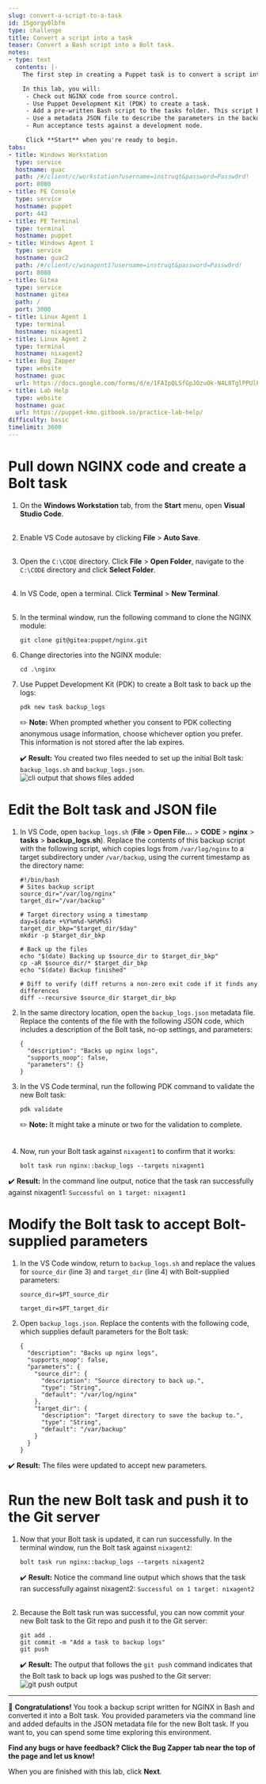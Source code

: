 ```yaml
---
slug: convert-a-script-to-a-task
id: 15gorgy0lbfm
type: challenge
title: Convert a script into a task
teaser: Convert a Bash script into a Bolt task.
notes:
- type: text
  contents: |-
    The first step in creating a Puppet task is to convert a script into a format that Puppet can work with. Here, you will use a Bash script to back up the log files of an NGINX installation.

    In this lab, you will:
     - Check out NGINX code from source control.
     - Use Puppet Development Kit (PDK) to create a task.
     - Add a pre-written Bash script to the tasks folder. This script backs up the NGINX logs to the target.
     - Use a metadata JSON file to describe the parameters in the backup script.
     - Run acceptance tests against a development node.

     Click **Start** when you're ready to begin.
tabs:
- title: Windows Workstation
  type: service
  hostname: guac
  path: /#/client/c/workstation?username=instruqt&password=Passw0rd!
  port: 8080
- title: PE Console
  type: service
  hostname: puppet
  port: 443
- title: PE Terminal
  type: terminal
  hostname: puppet
- title: Windows Agent 1
  type: service
  hostname: guac2
  path: /#/client/c/winagent1?username=instruqt&password=Passw0rd!
  port: 8080
- title: Gitea
  type: service
  hostname: gitea
  path: /
  port: 3000
- title: Linux Agent 1
  type: terminal
  hostname: nixagent1
- title: Linux Agent 2
  type: terminal
  hostname: nixagent2
- title: Bug Zapper
  type: website
  hostname: guac
  url: https://docs.google.com/forms/d/e/1FAIpQLSfGpJOzuOk-N4L8TglPPUlPopT02Ok8zEvss62XdGMxAK_3gA/viewform?embedded=true
- title: Lab Help
  type: website
  hostname: guac
  url: https://puppet-kmo.gitbook.io/practice-lab-help/
difficulty: basic
timelimit: 3600
---
```

Pull down NGINX code and create a Bolt task
========
1. On the **Windows Workstation** tab, from the **Start** menu, open **Visual Studio Code**.<br><br>
2. Enable VS Code autosave by clicking **File** > **Auto Save**.<br><br>
3. Open the `C:\CODE` directory. Click **File** > **Open Folder**, navigate to the `C:\CODE` directory and click **Select Folder**.<br><br>
4. In VS Code, open a terminal. Click **Terminal** > **New Terminal**.<br><br>
5. In the terminal window, run the following command to clone the NGINX module:
    ```
    git clone git@gitea:puppet/nginx.git
    ```
6. Change directories into the NGINX module:
    ```
    cd .\nginx
    ```
7. Use Puppet Development Kit (PDK) to create a Bolt task to back up the logs:
    ```
    pdk new task backup_logs
    ```
    ✏️ **Note:** When prompted whether you consent to PDK collecting anonymous usage information, choose whichever option you prefer. This information is not stored after the lab expires.

    ✔️ **Result:** You created two files needed to set up the initial Bolt task: `backup_logs.sh` and `backup_logs.json`. ![cli output that shows files added](https://storage.googleapis.com/instruqt-images/files-added.png)

Edit the Bolt task and JSON file
========

1. In VS Code, open `backup_logs.sh` (**File** > **Open File...** > **CODE** > **nginx** > **tasks** > **backup_logs.sh**). Replace the contents of this backup script with the following script, which copies logs from `/var/log/nginx` to a target subdirectory under `/var/backup`, using the current timestamp as the directory name:

    ```
    #!/bin/bash
    # Sites backup script
    source_dir="/var/log/nginx"
    target_dir="/var/backup"

    # Target directory using a timestamp
    day=$(date +%Y%m%d-%H%M%S)
    target_dir_bkp="$target_dir/$day"
    mkdir -p $target_dir_bkp

    # Back up the files
    echo "$(date) Backing up $source_dir to $target_dir_bkp"
    cp -aR $source_dir/* $target_dir_bkp
    echo "$(date) Backup finished"

    # Diff to verify (diff returns a non-zero exit code if it finds any differences
    diff --recursive $source_dir $target_dir_bkp
    ```
3. In the same directory location, open the `backup_logs.json` metadata file. Replace the contents of the file with the following JSON code, which includes a description of the Bolt task, no-op settings, and parameters:

    ```
    {
      "description": "Backs up nginx logs",
      "supports_noop": false,
      "parameters": {}
    }
    ```
4. In the VS Code terminal, run the following PDK command to validate the new Bolt task:
    ```
    pdk validate
    ```
    ✏️ **Note:** It might take a minute or two for the validation to complete.<br><br>
5. Now, run your Bolt task against `nixagent1` to confirm that it works:
    ```
    bolt task run nginx::backup_logs --targets nixagent1
    ```

✔️ **Result:** In the command line output, notice that the task ran successfully against nixagent1: `Successful on 1 target: nixagent1`

Modify the Bolt task to accept Bolt-supplied parameters
========
1. In the VS Code window, return to `backup_logs.sh` and replace the values for `source_dir` (line 3) and `target_dir` (line 4) with Bolt-supplied parameters:
    ```
    source_dir=$PT_source_dir
    ```
    ```
    target_dir=$PT_target_dir
    ```

2. Open `backup_logs.json`. Replace the contents with the following code, which supplies default parameters for the Bolt task:
    ```
    {
      "description": "Backs up nginx logs",
      "supports_noop": false,
      "parameters": {
        "source_dir": {
          "description": "Source directory to back up.",
          "type": "String",
          "default": "/var/log/nginx"
        },
        "target_dir": {
          "description": "Target directory to save the backup to.",
          "type": "String",
          "default": "/var/backup"
        }
      }
    }
    ```
✔️ **Result:** The files were updated to accept new parameters.

Run the new Bolt task and push it to the Git server
========

1. Now that your Bolt task is updated, it can run successfully. In the terminal window, run the Bolt task against `nixagent2`:
    ```
    bolt task run nginx::backup_logs --targets nixagent2
    ```
    ✔️ **Result:** Notice the command line output which shows that the task ran successfully against nixagent2:
    `Successful on 1 target: nixagent2`<br><br>

2. Because the Bolt task run was successful, you can now commit your new Bolt task to the Git repo and push it to the Git server:
    ```
    git add .
    git commit -m "Add a task to backup logs"
    git push
    ```

    ✔️ **Result:** The output that follows the `git push` command indicates that the Bolt task to back up logs was pushed to the Git server: ![git push output](https://storage.googleapis.com/instruqt-images/git-push-output.png)

----------

🎈 **Congratulations!** You took a backup script written for NGINX in Bash and converted it into a Bolt task. You provided parameters via the command line and added defaults in the JSON metadata file for the new Bolt task. If you want to, you can spend some time exploring this environment.

**Find any bugs or have feedback? Click the **Bug Zapper** tab near the top of the page and let us know!**

When you are finished with this lab, click **Next**.